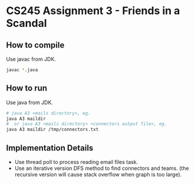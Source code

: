 # CS245 Assignment 3 - Friends in a Scandal

## How to compile
Use javac from JDK.
```bash
javac *.java
```

## How to run
Use java from JDK.
```bash
# java A3 <mails directory>, eg.
java A3 maildir
#  or java A3 <mails directory> <connectors output file>, eg.
java A3 maildir /tmp/connectors.txt
```

## Implementation Details
- Use thread poll to process reading email files task.
- Use an iterative version DFS method to find connectors and teams. 
  (the recursive version will cause stack overflow when graph is too large).